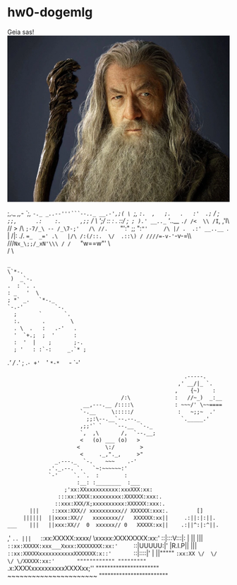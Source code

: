 # hw0-dogemlg

Geia sas!
![o gandalf](gitimages/gandalf.png)


\;,._                           _,,-
\`;, `-._ _..--'''```--.._ __.-',;(
 \ `;,  `:.  ,   ;.   .   :'  .;` /
  ; `;;,      .:    :.      ,;;` /
   \ ';/    \:: :  . ::/    \;` ;
    ).' __.._`        '_..__ `./
    /<  \\ /I`,      ,'I\ //   >
    /\   `;-7/_\ -- /_\7-;'   /\
    //.    `"':" ;; ":`"'     /\
     |/ .  .:' __..__ `.     \|
     /\|: ./. `=_  _=' .\   |/\
        /:(/::.  \/  .::\) /
         ////=-v-'`-v-=\\\\
         ///`Nx_\;;/_xN'\\\
        / /   `"w==w"'   \ \
         /                \

    _
    \`*-.
     )  _`-.
    .  : `. .
    : _   '  \ 
    ; *` _.   `*-._
    `-.-'          `-.
      ;       `       `.
      :.       .        \  
      . \  .   :   .-'   . 
      '  `+.;  ;  '      : 
      :  '  |    ;       ;-. 
      ; '   : :`-:     _.`* ;
   .*' /  .*' ; .*`- +'  `*'
   `*-*   `*-*  `*-*'


                                                            .-----.
                                                          ,' __/|_ `.
                                                         ,    {~)    :
                                        /:\              :   //~_)  _:__
                            __,---.__ /::::\             : ~~~/' \~~====
                           `-.__     \:::::/              :   ~;;~  .'
                             ;;:\--.__`--.--._             `._____.'
                           ,;;'` `    `--.__  `-._
                           `,  ,\       /,  `--.__;
                           <   (o) ___ (o)   >
                          <        \:/        >
                           <     ._,"._,     >"
                   _.---._  `-.    ~~~    .-'
                 .'._.--. `.   `~:~~~~~~:'
                 `-'     `. `.  :        :
                          :__: :________  :___
                      ;'xx:XXxxxxxxxxxx:xxxXXX:xx:
                    :::xx:XXXX:xxxxxxxxx:XXXXXX:xxx:.
                   ::xxx:XXX/X;xxxxxxxxxx:XXXXXX:xxx:.
           |||    ::xxx:XXX// xxxxxxxxxx// XXXXXX:xxx:.         []
         ||||||  ||xxxx:XX//   xxxxxxxx//   XXXXXX:xx||     .:||:|:||.
    ___    |||   ||xxx:XX//  0  xxxxxx// 0   XXXXX:xx||    .:||^:|:^||.
  ,'   `.. |||   `::xx:XXXXX:xxxx/ \xxxxx:XXXXXXXX:xx:'    ::|:::V:::|:
  |     || |||    `::xx:XXXXX:xxx___Xxxx:XXXXXXXX:xx:'     `::|UUUUU:|'
  |R.I.P|| |||     `::xx:XXXXXxxxxxxxxxxxXXXXXXX:x::'       `::|::::|'
  |     ||"""""      `:xx:XX \/  \/  \/ \/XXXXX:xx:'       """"""""""""
 """""""""             `.x:XXXXxxxxxxxxxxXXXXxx;''
""""""""""""""""""""""   ~~~~~~~~~~~~~~~~~~~~~~   """"""""""""""""""""""""